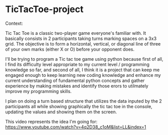 # TicTacToe-project
Context:

Tic Tac Toe is a classic two-player game everyone's familiar with. It basically consists in 2 participants taking turns marking spaces on a 3x3 grid. The objective is to form a horizontal, vertical, or diagonal line of three of your own marks (either X or O) before your opponent does. 

I'll be trying to program a Tic tac toe game using python because first of all, I find its difficulty level appropriate to my current level / programming knowledge so far, and second of all, I think it is a project that can keep me engaged enough to keep learning new coding knowledge and enhance my current understanding of fundamental python concepts and gather experience by making mistakes and identify those erors to utilmately improve my programming skills.

I plan on doing a turn based structure that utilizes the data inputed by the 2 participants all while showing graphically the tic tac toe in the console, updating the values and showing them on the screen.

This video represents the idea I'm going for: https://www.youtube.com/watch?v=4q2D38_c1oM&list=LL&index=1
